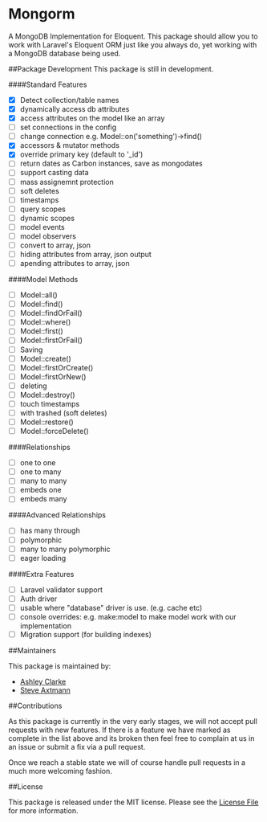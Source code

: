 # Mongorm
A MongoDB Implementation for Eloquent.
This package should allow you to work with Laravel's Eloquent ORM just like you always do, yet working with a MongoDB database being used.

##Package Development
This package is still in development.

####Standard Features
- [x] Detect collection/table names
- [x] dynamically access db attributes
- [x] access attributes on the model like an array
- [ ] set connections in the config
- [ ] change connection e.g. Model::on('something')->find()
- [x] accessors & mutator methods
- [x] override primary key (default to '_id')
- [ ] return dates as Carbon instances, save as mongodates
- [ ] support casting data
- [ ] mass assignemnt protection
- [ ] soft deletes
- [ ] timestamps
- [ ] query scopes
- [ ] dynamic scopes
- [ ] model events
- [ ] model observers
- [ ] convert to array, json
- [ ] hiding attributes from array, json output
- [ ] apending attributes to array, json

####Model Methods
- [ ] Model::all()
- [ ] Model::find()
- [ ] Model::findOrFail()
- [ ] Model::where()
- [ ] Model::first()
- [ ] Model::firstOrFail()
- [ ] Saving
- [ ] Model::create()
- [ ] Model::firstOrCreate()
- [ ] Model::firstOrNew()
- [ ] deleting
- [ ] Model::destroy()
- [ ] touch timestamps
- [ ] with trashed (soft deletes)
- [ ] Model::restore()
- [ ] Model::forceDelete()

####Relationships
- [ ] one to one
- [ ] one to many
- [ ] many to many
- [ ] embeds one
- [ ] embeds many

####Advanced Relationships
- [ ] has many through
- [ ] polymorphic
- [ ] many to many polymorphic
- [ ] eager loading

####Extra Features
- [ ] Laravel validator support
- [ ] Auth driver
- [ ] usable where "database" driver is use. (e.g. cache etc)
- [ ] console overrides: e.g. make:model to make model work with our implementation
- [ ] Migration support (for building indexes)

##Maintainers

This package is maintained by:
- [Ashley Clarke](https://twitter.com/clarkeash)
- [Steve Axtmann](https://twitter.com/Fllambe)

##Contributions

As this package is currently in the very early stages, we will not accept pull requests with new features. If there is a feature we have marked as complete in the list above and its broken then feel free to complain at us in an issue or submit a fix via a pull request.

Once we reach a stable state we will of course handle pull requests in a much more welcoming fashion.

##License

This package is released under the MIT license. Please see the [License File](LICENSE) for more information.
